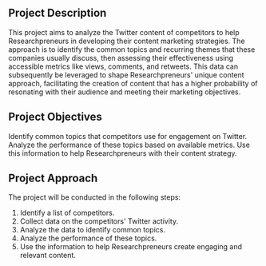 ## Project Description

This project aims to analyze the Twitter content of competitors to help Researchpreneurs in developing their content marketing strategies. The approach is to identify the common topics and recurring themes that these companies usually discuss, then assessing their effectiveness using accessible metrics like views, comments, and retweets. This data can subsequently be leveraged to shape Researchpreneurs' unique content approach, facilitating the creation of content that has a higher probability of resonating with their audience and meeting their marketing objectives.

## Project Objectives

Identify common topics that competitors use for engagement on Twitter.
Analyze the performance of these topics based on available metrics.
Use this information to help Researchpreneurs with their content strategy.

## Project Approach
The project will be conducted in the following steps:
1. Identify a list of competitors.
2. Collect data on the competitors' Twitter activity.
3. Analyze the data to identify common topics.
4. Analyze the performance of these topics.
4. Use the information to help Researchpreneurs create engaging and relevant content.